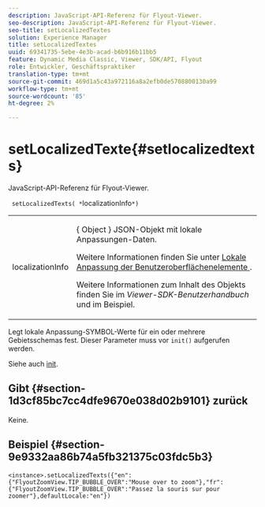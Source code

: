 ```yaml
---
description: JavaScript-API-Referenz für Flyout-Viewer.
seo-description: JavaScript-API-Referenz für Flyout-Viewer.
seo-title: setLocalizedTextes
solution: Experience Manager
title: setLocalizedTextes
uuid: 69341735-5ebe-4e3b-acad-b6b916b11bb5
feature: Dynamic Media Classic, Viewer, SDK/API, Flyout
role: Entwickler, Geschäftspraktiker
translation-type: tm+mt
source-git-commit: 469d1a5c43a972116a8a2efb0de5708800130a99
workflow-type: tm+mt
source-wordcount: '85'
ht-degree: 2%

---
```



# setLocalizedTexte{#setlocalizedtexts}

JavaScript-API-Referenz für Flyout-Viewer.

` setLocalizedTexts( *`localizationInfo`*)`

<table id="table_896DFF34A68A403DB93A6D597461A573"> 
 <tbody> 
  <tr> 
   <td colname="col1"> <p> <span class="codeph"> <span class="varname"> localizationInfo  </span> </span> </p> </td> 
   <td colname="col2"> <p> { <span class="codeph"> Object </span>} JSON-Objekt mit lokale Anpassungen-Daten. </p> <p>Weitere Informationen finden Sie unter <a href="../../../c-html5-s7-aem-asset-viewers/c-html5-flyout-viewer-20-about/c-html5-flyout-viewer-20-localization.md#concept-6c8e58c611934e93ae3f211f46e15c27" format="dita" scope="local"> Lokale Anpassung der Benutzeroberflächenelemente </a>. </p> <p>Weitere Informationen zum Inhalt des Objekts finden Sie im <i>Viewer-SDK-Benutzerhandbuch</i> und im Beispiel. </p> </td> 
  </tr> 
 </tbody> 
</table>

Legt lokale Anpassung-SYMBOL-Werte für ein oder mehrere Gebietsschemas fest. Dieser Parameter muss vor `init()` aufgerufen werden.

Siehe auch [init](../../../c-html5-s7-aem-asset-viewers/c-html5-video-reference/c-html5-video-viewer-20-javascriptapiref/r-html5-video-viewer-20-javascriptapiref-init.md#reference-3b570ba8b35045d6b30fb178c21a66c6).

## Gibt {#section-1d3cf85bc7cc4dfe9670e038d02b9101} zurück

Keine.

## Beispiel {#section-9e9332aa86b74a5fb321375c03fdc5b3}

```
<instance>.setLocalizedTexts({"en":{"FlyoutZoomView.TIP_BUBBLE_OVER":"Mouse over to zoom"},"fr":{"FlyoutZoomView.TIP_BUBBLE_OVER":"Passez la souris sur pour zoomer"},defaultLocale:"en"})
```

